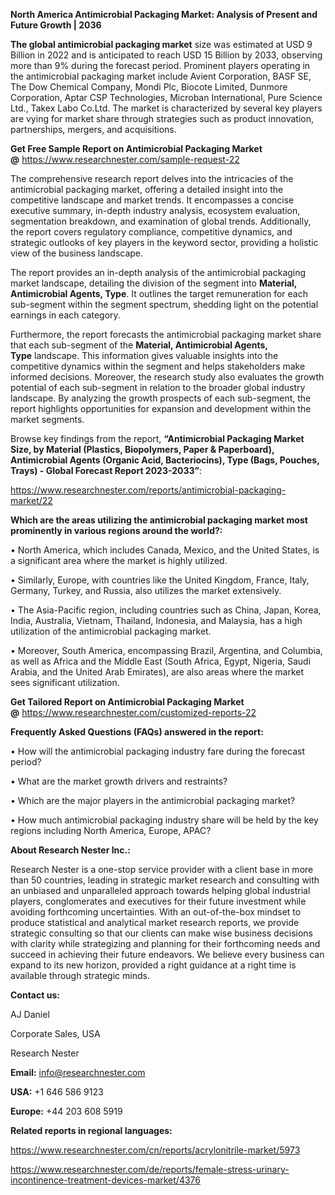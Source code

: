 ﻿**North America Antimicrobial Packaging Market: Analysis of Present and Future Growth | 2036**


**The global antimicrobial packaging market** size was estimated at USD 9 Billion in 2022 and is anticipated to reach USD 15 Billion by 2033, observing more than 9% during the forecast period. Prominent players operating in the antimicrobial packaging market include Avient Corporation, BASF SE, The Dow Chemical Company, Mondi Plc, Biocote Limited, Dunmore Corporation, Aptar CSP Technologies, Microban International, Pure Science Ltd., Takex Labo Co.Ltd. The market is characterized by several key players are vying for market share through strategies such as product innovation, partnerships, mergers, and acquisitions.

**Get Free Sample Report on Antimicrobial Packaging Market @** <https://www.researchnester.com/sample-request-22>

The comprehensive research report delves into the intricacies of the antimicrobial packaging market, offering a detailed insight into the competitive landscape and market trends. It encompasses a concise executive summary, in-depth industry analysis, ecosystem evaluation, segmentation breakdown, and examination of global trends. Additionally, the report covers regulatory compliance, competitive dynamics, and strategic outlooks of key players in the keyword sector, providing a holistic view of the business landscape.

The report provides an in-depth analysis of the antimicrobial packaging market landscape, detailing the division of the segment into **Material, Antimicrobial Agents, Type**. It outlines the target remuneration for each sub-segment within the segment spectrum, shedding light on the potential earnings in each category.

Furthermore, the report forecasts the antimicrobial packaging market share that each sub-segment of the **Material, Antimicrobial Agents, Type** landscape. This information gives valuable insights into the competitive dynamics within the segment and helps stakeholders make informed decisions. Moreover, the research study also evaluates the growth potential of each sub-segment in relation to the broader global industry landscape. By analyzing the growth prospects of each sub-segment, the report highlights opportunities for expansion and development within the market segments.

Browse key findings from the report, **“Antimicrobial Packaging Market Size, by Material (Plastics, Biopolymers, Paper & Paperboard), Antimicrobial Agents (Organic Acid, Bacteriocins), Type (Bags, Pouches, Trays) - Global Forecast Report 2023-2033”**:

<https://www.researchnester.com/reports/antimicrobial-packaging-market/22>

**Which are the areas utilizing the antimicrobial packaging market most prominently in various regions around the world?:**

• North America, which includes Canada, Mexico, and the United States, is a significant area where the market is highly utilized.

• Similarly, Europe, with countries like the United Kingdom, France, Italy, Germany, Turkey, and Russia, also utilizes the market extensively.

• The Asia-Pacific region, including countries such as China, Japan, Korea, India, Australia, Vietnam, Thailand, Indonesia, and Malaysia, has a high utilization of the antimicrobial packaging market.

• Moreover, South America, encompassing Brazil, Argentina, and Columbia, as well as Africa and the Middle East (South Africa, Egypt, Nigeria, Saudi Arabia, and the United Arab Emirates), are also areas where the market sees significant utilization.

**Get Tailored Report on Antimicrobial Packaging Market @** <https://www.researchnester.com/customized-reports-22>

**Frequently Asked Questions (FAQs) answered in the report:**

• How will the antimicrobial packaging industry fare during the forecast period?

• What are the market growth drivers and restraints?

• Which are the major players in the antimicrobial packaging market?

• How much antimicrobial packaging industry share will be held by the key regions including North America, Europe, APAC?



**About Research Nester Inc.:**

Research Nester is a one-stop service provider with a client base in more than 50 countries, leading in strategic market research and consulting with an unbiased and unparalleled approach towards helping global industrial players, conglomerates and executives for their future investment while avoiding forthcoming uncertainties. With an out-of-the-box mindset to produce statistical and analytical market research reports, we provide strategic consulting so that our clients can make wise business decisions with clarity while strategizing and planning for their forthcoming needs and succeed in achieving their future endeavors. We believe every business can expand to its new horizon, provided a right guidance at a right time is available through strategic minds.

**Contact us:**

AJ Daniel

Corporate Sales, USA

Research Nester

**Email:** info@researchnester.com

**USA:** +1 646 586 9123

**Europe:** +44 203 608 5919



**Related reports in regional languages:**

<https://www.researchnester.com/cn/reports/acrylonitrile-market/5973>

<https://www.researchnester.com/de/reports/female-stress-urinary-incontinence-treatment-devices-market/4376>


